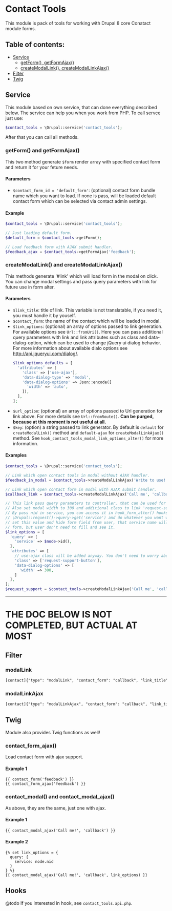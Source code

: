 # Contact Tools

This module is pack of tools for working with Drupal 8 core Conatact module forms.

## Table of contents:

* [Service](#service)
  * [getForm(), getFormAjax()](#getForm)
  * [createModalLink(), createModalLinkAjax()](#createModalLink)
* [Filter](#filter)
* [Twig](#twig)

<a name="service"></a>

## Service

This module based on own service, that can done everything described below. The service
can help you when you work from PHP. To call servce just use:

```php
$contact_tools = \Drupal::service('contact_tools');
```

After that you can call all methods.

<a href="getForm"></a>

### getForm() and getFormAjax()

This two method generate `$form` render array with specified contact form and return it for your feture needs.

#### Parameters

- `$contact_form_id = 'default_form'`: (optional) contact form bundle name which you want to load. If none is pass, will be loaded default contact form which can be selected via contact admin settings.

#### Example

```php
$contact_tools = \Drupal::service('contact_tools');

// Just loading default form.
$default_form = $contact_tools->getForm();

// Load feedback form with AJAX submit handler.
$feedback_ajax = $contact_tools->getFormAjax('feedback');
```

<a href="createModalLink"></a>

### createModalLink() and createModalLinkAjax()

This methods generate '#link' which will load form in the modal on click. You can change modal settings and pass query parameters with link for future use in form alter.

#### Parameters

- `$link_title`: title of link. This variable is not translatable, if you need it, you must handle it by youself.
- `$contact_form`: the name of the contact which will be loaded in modal.
- `$link_options`: (optional) an array of options passed to link generation. For available options see `Url::fromUri()`. Here you can pass additional query parameters with link and link attributes such as class and data-dialog-option, which can be used to change jQuery ui dialog behavior. For more information about available dialo options see http://api.jqueryui.com/dialog/.
  ```php
  $link_options_defaults = [
    'attributes' => [
      'class' => ['use-ajax'],
      'data-dialog-type' => 'modal',
      'data-dialog-options' => Json::encode([
        'width' => 'auto',
      ]),
    ],
  ];
  ```
- `$url_option`: (optional) an array of options passed to Url generation for link above. For more details see `Url::fromRoute()`. **Can be purged, because at this moment is not useful at all.**
- `$key`: (option) a string passed to link generator. By default is `default` for `createModalLink()` method and `default-ajax` for `createModalLinkAjax()` method. See `hook_contact_tools_modal_link_options_alter()` for more information.

#### Examples

```php
$contact_tools = \Drupal::service('contact_tools');

// Link which open contact tools in modal without AJAX handler.
$feedback_in_modal = $contact_tools->reateModalLinkAjax('Write to use!', 'feedback');

// Link which open contact form in modal with AJAX submit handler.
$callback_link = $contact_tools->createModalLinkAjax('Call me', 'callback');

// This link pass query parameters to controller, that can be used for your needs.
// Also set modal width to 300 and additional class to link 'request-support-button'.
// By pass nid in service, you can access it in hook_form_alter() hooks by
// \Drupal::request()->query->get('service') and do whatever you want with it. F.e.
// set this value and hide form field from user, that service name will be send with
// form, but user don't need to fill and see it.
$link_options = [
  'query' => [
    'service' => $node->id(),
  ],
  'attributes' => [
    // use-ajax class will be added anyway. You don't need to worry about it.
    'class' => ['request-support-button'],
    'data-dialog-options' => [
      'width' => 300,
    ]
  ],
];
$request_support = $contact_tools->createModalLinkAjax('Call me', 'callback', $link_options);
```
----------------------------
# THE DOC BELOW IS NOT COMPLETED, BUT ACTUAL AT MOST

<a name="filter"></a>

## Filter

### modalLink

```html
[contact]{"type": "modalLink", "contact_form": "callback", "link_title": "Call me!", "link_options": {"attributes":{"class":["callback-link"]}}}[/contact]
```

### modalLinkAjax

```html
[contact]{"type": "modalLinkAjax", "contact_form": "callback", "link_title": "Call me!", "link_options": {"attributes":{"class":["callback-link"]}}}[/contact]
```

<a name="twig"></a>

## Twig

Module also provides Twig functions as well!

### contact_form_ajax()

Load contact form with ajax support.

#### Example 1

```twig
{{ contact_form('feedback') }}
{{ contact_form_ajax('feedback') }}
```

### contact_modal() and contact_modal_ajax()

As above, they are the same, just one with ajax.

#### Example 1

```twig
{{ contact_modal_ajax('Call me!', 'callback') }}
```

#### Example 2

```twig
{% set link_options = {
  query: {
    service: node.nid
  }
} %}
{{ contact_modal_ajax('Call me!', 'callback', link_options) }}
```

## Hooks

@todo
If you interested in hook, see `contact_tools.api.php`.